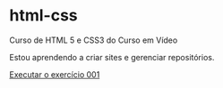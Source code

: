 # html-css
 Curso de HTML 5 e CSS3 do Curso em Vídeo

 Estou aprendendo a criar sites e gerenciar repositórios.

 <a href = "https://danielmmiranda.github.io/html-css/exercicios/ex001/index.html"> Executar o exercício 001 </a>
